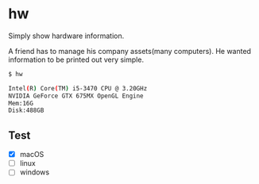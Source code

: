 # hw
Simply show hardware information.

A friend has to manage his company assets(many computers).
He wanted information to be printed out very simple.

```bash
$ hw

Intel(R) Core(TM) i5-3470 CPU @ 3.20GHz
NVIDIA GeForce GTX 675MX OpenGL Engine
Mem:16G
Disk:488GB
```

## Test
- [x] macOS
- [ ] linux
- [ ] windows
